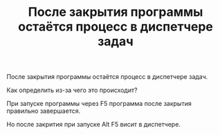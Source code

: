 ﻿---
title: "После закрытия программы остаётся процесс в диспетчере задач"
se.owner.user_id: 211218
se.owner.display_name: "codename0082016"
se.owner.link: "https://ru.stackoverflow.com/users/211218/codename0082016"
se.link: "https://ru.stackoverflow.com/questions/668502/%d0%9f%d0%be%d1%81%d0%bb%d0%b5-%d0%b7%d0%b0%d0%ba%d1%80%d1%8b%d1%82%d0%b8%d1%8f-%d0%bf%d1%80%d0%be%d0%b3%d1%80%d0%b0%d0%bc%d0%bc%d1%8b-%d0%be%d1%81%d1%82%d0%b0%d1%91%d1%82%d1%81%d1%8f-%d0%bf%d1%80%d0%be%d1%86%d0%b5%d1%81%d1%81-%d0%b2-%d0%b4%d0%b8%d1%81%d0%bf%d0%b5%d1%82%d1%87%d0%b5%d1%80%d0%b5-%d0%b7%d0%b0%d0%b4%d0%b0%d1%87"
se.question_id: 668502
se.post_type: question
se.score: 1
---
<p>После закрытия программы остаётся процесс в диспетчере задач.</p>

<p>Как определить из-за чего это происходит?</p>

<p>При запуске программы через F5 программа после закрытия правильно завершается.</p>

<p>Но после закрития при запуске Alt F5 висит в диспетчере.</p>

